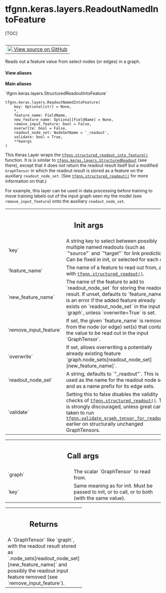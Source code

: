 <!-- lint-g3mark -->

# tfgnn.keras.layers.ReadoutNamedIntoFeature

[TOC]

<!-- Insert buttons and diff -->

<table class="tfo-notebook-buttons tfo-api nocontent" align="left">
<td>
  <a target="_blank" href="https://github.com/tensorflow/gnn/tree/master/tensorflow_gnn/keras/layers/graph_ops.py#L415-L515">
    <img src="https://www.tensorflow.org/images/GitHub-Mark-32px.png" />
    View source on GitHub
  </a>
</td>
</table>

Reads out a feature value from select nodes (or edges) in a graph.

<section class="expandable">
  <h4 class="showalways">View aliases</h4>
  <p>
<b>Main aliases</b>
<p>`tfgnn.keras.layers.StructuredReadoutIntoFeature`</p>
</p>
</section>

<pre class="devsite-click-to-copy prettyprint lang-py tfo-signature-link">
<code>tfgnn.keras.layers.ReadoutNamedIntoFeature(
    key: Optional[str] = None,
    *,
    feature_name: FieldName,
    new_feature_name: Optional[FieldName] = None,
    remove_input_feature: bool = False,
    overwrite: bool = False,
    readout_node_set: NodeSetName = &#x27;_readout&#x27;,
    validate: bool = True,
    **kwargs
)
</code></pre>

<!-- Placeholder for "Used in" -->

This Keras Layer wraps the
<a href="../../../tfgnn/structured_readout_into_feature.md"><code>tfgnn.structured_readout_into_feature()</code></a>
function. It is is similar to
<a href="../../../tfgnn/keras/layers/StructuredReadout.md"><code>tfgnn.keras.layers.StructuredReadout</code></a>
(see there), except that it does not return the readout result itself but a
modified `GraphTensor` in which the readout result is stored as a feature on the
auxiliary `readout_node_set`. (See
<a href="../../../tfgnn/structured_readout.md"><code>tfgnn.structured_readout()</code></a>
for more information on that.)

For example, this layer can be used in data processing before training to move
training labels out of the input graph seen my the model (see
`remove_input_feature`) onto the auxiliary `readout_node_set`.

<!-- Tabular view -->

 <table class="responsive fixed orange">
<colgroup><col width="214px"><col></colgroup>
<tr><th colspan="2"><h2 class="add-link">Init args</h2></th></tr>

<tr>
<td>
`key`<a id="key"></a>
</td>
<td>
A string key to select between possibly multiple named readouts
(such as `"source"` and `"target"` for link prediction). Can be fixed
in init, or selected for each call.
</td>
</tr><tr>
<td>
`feature_name`<a id="feature_name"></a>
</td>
<td>
The name of a feature to read out from, as with
<a href="../../../tfgnn/structured_readout.md"><code>tfgnn.structured_readout()</code></a>.
</td>
</tr><tr>
<td>
`new_feature_name`<a id="new_feature_name"></a>
</td>
<td>
The name of the feature to add to `readout_node_set`
for storing the readout result. If unset, defaults to `feature_name`.
It is an error if the added feature already exists on `readout_node_set`
in the input `graph`, unless `overwrite=True` is set.
</td>
</tr><tr>
<td>
`remove_input_feature`<a id="remove_input_feature"></a>
</td>
<td>
If set, the given `feature_name` is removed from the
node (or edge) set(s) that contain the value to be read out in the input
`GraphTensor`.
</td>
</tr><tr>
<td>
`overwrite`<a id="overwrite"></a>
</td>
<td>
If set, allows overwriting a potentially already existing
feature `graph.node_sets[readout_node_set][new_feature_name]`.
</td>
</tr><tr>
<td>
`readout_node_set`<a id="readout_node_set"></a>
</td>
<td>
A string, defaults to `"_readout"`. This is used as the
name for the readout node set and as a name prefix for its edge sets.
</td>
</tr><tr>
<td>
`validate`<a id="validate"></a>
</td>
<td>
Setting this to false disables the validity checks of
<a href="../../../tfgnn/structured_readout.md"><code>tfgnn.structured_readout()</code></a>. This is strongly discouraged, unless great
care is taken to run <a href="../../../tfgnn/validate_graph_tensor_for_readout.md"><code>tfgnn.validate_graph_tensor_for_readout()</code></a> earlier
on structurally unchanged GraphTensors.
</td>
</tr>
</table>

<!-- Tabular view -->

 <table class="responsive fixed orange">
<colgroup><col width="214px"><col></colgroup>
<tr><th colspan="2"><h2 class="add-link">Call args</h2></th></tr>

<tr>
<td>
`graph`<a id="graph"></a>
</td>
<td>
The scalar `GraphTensor` to read from.
</td>
</tr><tr>
<td>
`key`<a id="key"></a>
</td>
<td>
Same meaning as for init. Must be passed to init, or to call,
or to both (with the same value).
</td>
</tr>
</table>

<!-- Tabular view -->

 <table class="responsive fixed orange">
<colgroup><col width="214px"><col></colgroup>
<tr><th colspan="2"><h2 class="add-link">Returns</h2></th></tr>
<tr class="alt">
<td colspan="2">
A `GraphTensor` like `graph`, with the readout result stored as
`.node_sets[readout_node_set][new_feature_name]` and possibly the
readout input feature removed (see `remove_input_feature`).
</td>
</tr>

</table>
